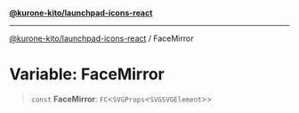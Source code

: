 [**@kurone-kito/launchpad-icons-react**](../README.md)

***

[@kurone-kito/launchpad-icons-react](../globals.md) / FaceMirror

# Variable: FaceMirror

> `const` **FaceMirror**: `FC`\<`SVGProps`\<`SVGSVGElement`\>\>
